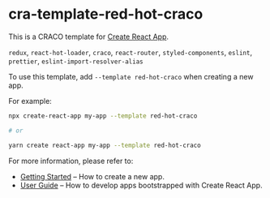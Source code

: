 # cra-template-red-hot-craco

This is a CRACO template for [Create React App](https://github.com/facebook/create-react-app).

`redux`, `react-hot-loader`, `craco`, `react-router`, `styled-components`, `eslint`, `prettier`, `eslint-import-resolver-alias`

To use this template, add `--template red-hot-craco` when creating a new app.

For example:

```sh
npx create-react-app my-app --template red-hot-craco

# or

yarn create react-app my-app --template red-hot-craco
```

For more information, please refer to:

- [Getting Started](https://create-react-app.dev/docs/getting-started) – How to create a new app.
- [User Guide](https://create-react-app.dev) – How to develop apps bootstrapped with Create React App.